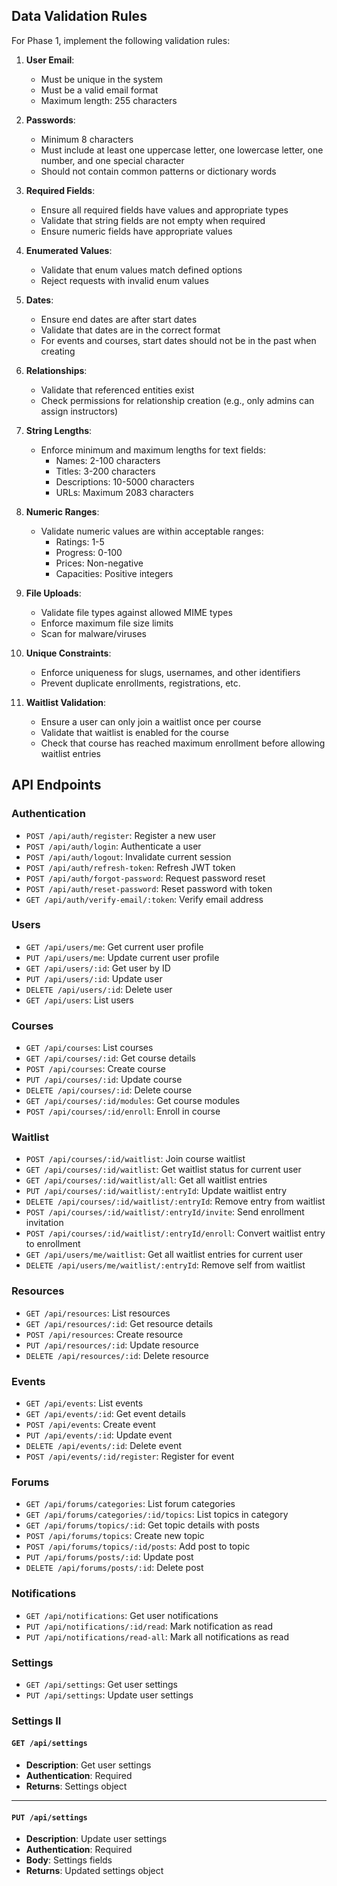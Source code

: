 ## Data Validation Rules

For Phase 1, implement the following validation rules:

1. **User Email**:
   - Must be unique in the system
   - Must be a valid email format
   - Maximum length: 255 characters

2. **Passwords**:
   - Minimum 8 characters
   - Must include at least one uppercase letter, one lowercase letter, one number, and one special character
   - Should not contain common patterns or dictionary words

3. **Required Fields**:
   - Ensure all required fields have values and appropriate types
   - Validate that string fields are not empty when required
   - Ensure numeric fields have appropriate values

4. **Enumerated Values**:
   - Validate that enum values match defined options
   - Reject requests with invalid enum values

5. **Dates**:
   - Ensure end dates are after start dates
   - Validate that dates are in the correct format
   - For events and courses, start dates should not be in the past when creating

6. **Relationships**:
   - Validate that referenced entities exist
   - Check permissions for relationship creation (e.g., only admins can assign instructors)

7. **String Lengths**:
   - Enforce minimum and maximum lengths for text fields:
     - Names: 2-100 characters
     - Titles: 3-200 characters
     - Descriptions: 10-5000 characters
     - URLs: Maximum 2083 characters

8. **Numeric Ranges**:
   - Validate numeric values are within acceptable ranges:
     - Ratings: 1-5
     - Progress: 0-100
     - Prices: Non-negative
     - Capacities: Positive integers

9. **File Uploads**:
   - Validate file types against allowed MIME types
   - Enforce maximum file size limits
   - Scan for malware/viruses

10. **Unique Constraints**:
    - Enforce uniqueness for slugs, usernames, and other identifiers
    - Prevent duplicate enrollments, registrations, etc.

11. **Waitlist Validation**:
    - Ensure a user can only join a waitlist once per course
    - Validate that waitlist is enabled for the course
    - Check that course has reached maximum enrollment before allowing waitlist entries

## API Endpoints

### Authentication
- `POST /api/auth/register`: Register a new user
- `POST /api/auth/login`: Authenticate a user
- `POST /api/auth/logout`: Invalidate current session
- `POST /api/auth/refresh-token`: Refresh JWT token
- `POST /api/auth/forgot-password`: Request password reset
- `POST /api/auth/reset-password`: Reset password with token
- `GET /api/auth/verify-email/:token`: Verify email address

### Users
- `GET /api/users/me`: Get current user profile
- `PUT /api/users/me`: Update current user profile
- `GET /api/users/:id`: Get user by ID
- `PUT /api/users/:id`: Update user
- `DELETE /api/users/:id`: Delete user
- `GET /api/users`: List users

### Courses
- `GET /api/courses`: List courses
- `GET /api/courses/:id`: Get course details
- `POST /api/courses`: Create course
- `PUT /api/courses/:id`: Update course
- `DELETE /api/courses/:id`: Delete course
- `GET /api/courses/:id/modules`: Get course modules
- `POST /api/courses/:id/enroll`: Enroll in course

### Waitlist
- `POST /api/courses/:id/waitlist`: Join course waitlist
- `GET /api/courses/:id/waitlist`: Get waitlist status for current user
- `GET /api/courses/:id/waitlist/all`: Get all waitlist entries
- `PUT /api/courses/:id/waitlist/:entryId`: Update waitlist entry
- `DELETE /api/courses/:id/waitlist/:entryId`: Remove entry from waitlist
- `POST /api/courses/:id/waitlist/:entryId/invite`: Send enrollment invitation
- `POST /api/courses/:id/waitlist/:entryId/enroll`: Convert waitlist entry to enrollment
- `GET /api/users/me/waitlist`: Get all waitlist entries for current user
- `DELETE /api/users/me/waitlist/:entryId`: Remove self from waitlist

### Resources
- `GET /api/resources`: List resources
- `GET /api/resources/:id`: Get resource details
- `POST /api/resources`: Create resource
- `PUT /api/resources/:id`: Update resource
- `DELETE /api/resources/:id`: Delete resource

### Events
- `GET /api/events`: List events
- `GET /api/events/:id`: Get event details
- `POST /api/events`: Create event
- `PUT /api/events/:id`: Update event
- `DELETE /api/events/:id`: Delete event
- `POST /api/events/:id/register`: Register for event

### Forums
- `GET /api/forums/categories`: List forum categories
- `GET /api/forums/categories/:id/topics`: List topics in category
- `GET /api/forums/topics/:id`: Get topic details with posts
- `POST /api/forums/topics`: Create new topic
- `POST /api/forums/topics/:id/posts`: Add post to topic
- `PUT /api/forums/posts/:id`: Update post
- `DELETE /api/forums/posts/:id`: Delete post

### Notifications
- `GET /api/notifications`: Get user notifications
- `PUT /api/notifications/:id/read`: Mark notification as read
- `PUT /api/notifications/read-all`: Mark all notifications as read

### Settings
- `GET /api/settings`: Get user settings
- `PUT /api/settings`: Update user settings

### Settings II

#### `GET /api/settings`

- **Description**: Get user settings  
- **Authentication**: Required  
- **Returns**: Settings object

---

#### `PUT /api/settings`

- **Description**: Update user settings  
- **Authentication**: Required  
- **Body**: Settings fields  
- **Returns**: Updated settings object
